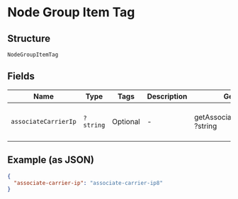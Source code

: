 
# Node Group Item Tag

## Structure

`NodeGroupItemTag`

## Fields

| Name | Type | Tags | Description | Getter | Setter |
|  --- | --- | --- | --- | --- | --- |
| `associateCarrierIp` | `?string` | Optional | - | getAssociateCarrierIp(): ?string | setAssociateCarrierIp(?string associateCarrierIp): void |

## Example (as JSON)

```json
{
  "associate-carrier-ip": "associate-carrier-ip8"
}
```

